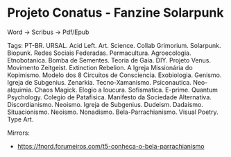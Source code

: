 # Projeto Conatus - Fanzine Solarpunk

Word -> Scribus -> Pdf/Epub

Tags: PT-BR. URSAL. Acid Left. Art. Science. Collab Grimorium. Solarpunk. Biopunk. Redes Sociais Federadas. Permacultura. Agroecologia. Etnobotanica. Bomba de Sementes. Teoria de Gaia. DIY. Projeto Venus. Movimento Zeitgeist. Extinction Rebelion. A Igreja Missionária do Kopimismo. Modelo dos 8 Circuitos de Consciencia. Exobiologia. Genismo. Igreja de Subgenius. Zenarkia. Tecno-Xamanismo. Psiconautica. Neo-alquimia. Chaos Magick. Elogio a loucura. Sofismatica. E-prime. Quantum Psychology. Colegio de Patafisica. Manifesto da Sociedade Alternativa. Discordianismo. Neoismo. Igreja de Subgenius. Dudeism. Dadaismo. Situacionismo. Neoismo. Nonadismo. Bela-Parrachianismo. Visual Poetry. Type Art. 

Mirrors: 
- https://fnord.forumeiros.com/t5-conheca-o-bela-parrachianismo
